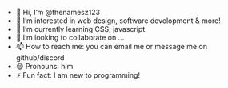 - 👋 Hi, I’m @thenamesz123
- 👀 I’m interested in web design, software development & more!
- 🌱 I’m currently learning CSS, javascript
- 💞️ I’m looking to collaborate on ...
- 📫 How to reach me: you can email me or message me on github/discord
- 😄 Pronouns: him
- ⚡ Fun fact: I am new to programming!

<!---
thenamesz123/thenamesz123 is a ✨ special ✨ repository because its `README.md` (this file) appears on your GitHub profile.
You can click the Preview link to take a look at your changes.
--->
